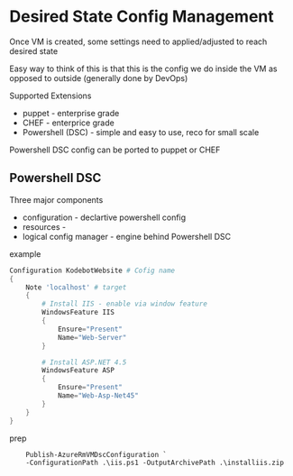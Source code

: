 # Desired State Config Management

Once VM is created, some settings need to applied/adjusted to reach desired state

Easy way to think of this is that this is the config we do inside the VM as opposed to outside (generally done by DevOps)

Supported Extensions
* puppet - enterprise grade
* CHEF - enterprice grade
* Powershell (DSC) - simple and easy to use, reco for small scale

Powershell DSC config can be ported to puppet or CHEF

## Powershell DSC

Three major components
* configuration - declartive powershell config
* resources - 
* logical config manager - engine behind Powershell DSC

example

``` iis.ps1
Configuration KodebotWebsite # Cofig name
{
    Note 'localhost' # target
    {
        # Install IIS - enable via window feature
        WindowsFeature IIS
        {
            Ensure="Present"
            Name="Web-Server"
        }

        # Install ASP.NET 4.5
        WindowsFeature ASP
        {
            Ensure="Present"
            Name="Web-Asp-Net45"
        }
    }
}

```

prep

```
    Publish-AzureRmVMDscConfiguration `
    -ConfigurationPath .\iis.ps1 -OutputArchivePath .\installiis.zip
```